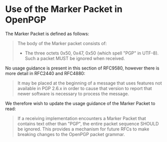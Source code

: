 # Use of the Marker Packet in OpenPGP

The Marker Packet is defined as follows:

> The body of the Marker packet consists of:
> * The three octets 0x50, 0x47, 0x50 (which spell "PGP" in UTF-8).
> Such a packet MUST be ignored when received.

No usage guidance is present in this section of RFC9580, however there is more detail in RFC2440 and RFC4880:

> It may be placed at the beginning of a message that uses features not available in PGP 2.6.x in order to cause that version to report that newer software is necessary to process the message.

We therefore wish to update the usage guidance of the Marker Packet to read:

> If a receiving implementation encounters a Marker Packet that contains text other than "PGP", the entire packet sequence SHOULD be ignored.
> This provides a mechanism for future RFCs to make breaking changes to the OpenPGP packet grammar.

